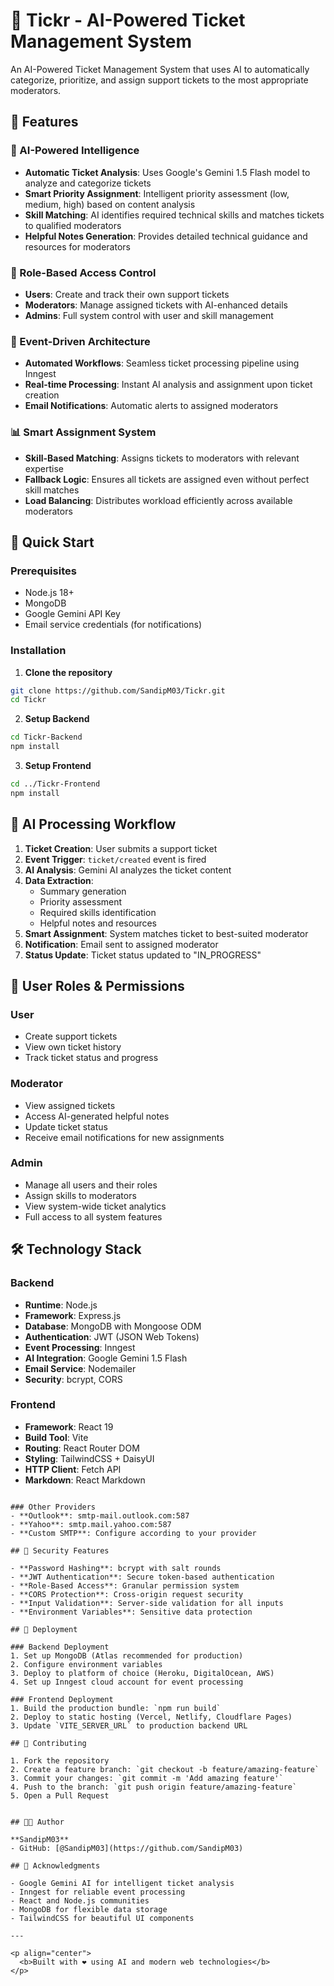 # 🎫 Tickr - AI-Powered Ticket Management System

An AI-Powered Ticket Management System that uses AI to automatically categorize, prioritize, and assign support tickets to the most appropriate moderators.



## 🌟 Features

### 🤖 AI-Powered Intelligence
- **Automatic Ticket Analysis**: Uses Google's Gemini 1.5 Flash model to analyze and categorize tickets
- **Smart Priority Assignment**: Intelligent priority assessment (low, medium, high) based on content analysis
- **Skill Matching**: AI identifies required technical skills and matches tickets to qualified moderators
- **Helpful Notes Generation**: Provides detailed technical guidance and resources for moderators

### 👥 Role-Based Access Control
- **Users**: Create and track their own support tickets
- **Moderators**: Manage assigned tickets with AI-enhanced details
- **Admins**: Full system control with user and skill management

### 🔄 Event-Driven Architecture
- **Automated Workflows**: Seamless ticket processing pipeline using Inngest
- **Real-time Processing**: Instant AI analysis and assignment upon ticket creation
- **Email Notifications**: Automatic alerts to assigned moderators

### 📊 Smart Assignment System
- **Skill-Based Matching**: Assigns tickets to moderators with relevant expertise
- **Fallback Logic**: Ensures all tickets are assigned even without perfect skill matches
- **Load Balancing**: Distributes workload efficiently across available moderators

## 🚀 Quick Start

### Prerequisites
- Node.js 18+
- MongoDB
- Google Gemini API Key
- Email service credentials (for notifications)

### Installation

1. **Clone the repository**
```bash
git clone https://github.com/SandipM03/Tickr.git
cd Tickr
```

2. **Setup Backend**
```bash
cd Tickr-Backend
npm install
```

3. **Setup Frontend**
```bash
cd ../Tickr-Frontend
npm install
```



## 🤖 AI Processing Workflow

1. **Ticket Creation**: User submits a support ticket
2. **Event Trigger**: `ticket/created` event is fired
3. **AI Analysis**: Gemini AI analyzes the ticket content
4. **Data Extraction**:
   - Summary generation
   - Priority assessment
   - Required skills identification
   - Helpful notes and resources
5. **Smart Assignment**: System matches ticket to best-suited moderator
6. **Notification**: Email sent to assigned moderator
7. **Status Update**: Ticket status updated to "IN_PROGRESS"

## 👤 User Roles & Permissions

### User
- Create support tickets
- View own ticket history
- Track ticket status and progress

### Moderator
- View assigned tickets
- Access AI-generated helpful notes
- Update ticket status
- Receive email notifications for new assignments

### Admin
- Manage all users and their roles
- Assign skills to moderators
- View system-wide ticket analytics
- Full access to all system features

## 🛠️ Technology Stack

### Backend
- **Runtime**: Node.js
- **Framework**: Express.js
- **Database**: MongoDB with Mongoose ODM
- **Authentication**: JWT (JSON Web Tokens)
- **Event Processing**: Inngest
- **AI Integration**: Google Gemini 1.5 Flash
- **Email Service**: Nodemailer
- **Security**: bcrypt, CORS

### Frontend
- **Framework**: React 19
- **Build Tool**: Vite
- **Routing**: React Router DOM
- **Styling**: TailwindCSS + DaisyUI
- **HTTP Client**: Fetch API
- **Markdown**: React Markdown


```

### Other Providers
- **Outlook**: smtp-mail.outlook.com:587
- **Yahoo**: smtp.mail.yahoo.com:587
- **Custom SMTP**: Configure according to your provider

## 🔐 Security Features

- **Password Hashing**: bcrypt with salt rounds
- **JWT Authentication**: Secure token-based authentication
- **Role-Based Access**: Granular permission system
- **CORS Protection**: Cross-origin request security
- **Input Validation**: Server-side validation for all inputs
- **Environment Variables**: Sensitive data protection

## 🚀 Deployment

### Backend Deployment
1. Set up MongoDB (Atlas recommended for production)
2. Configure environment variables
3. Deploy to platform of choice (Heroku, DigitalOcean, AWS)
4. Set up Inngest cloud account for event processing

### Frontend Deployment
1. Build the production bundle: `npm run build`
2. Deploy to static hosting (Vercel, Netlify, Cloudflare Pages)
3. Update `VITE_SERVER_URL` to production backend URL

## 🤝 Contributing

1. Fork the repository
2. Create a feature branch: `git checkout -b feature/amazing-feature`
3. Commit your changes: `git commit -m 'Add amazing feature'`
4. Push to the branch: `git push origin feature/amazing-feature`
5. Open a Pull Request


## 👨‍💻 Author

**SandipM03**
- GitHub: [@SandipM03](https://github.com/SandipM03)

## 🙏 Acknowledgments

- Google Gemini AI for intelligent ticket analysis
- Inngest for reliable event processing
- React and Node.js communities
- MongoDB for flexible data storage
- TailwindCSS for beautiful UI components

---

<p align="center">
  <b>Built with ❤️ using AI and modern web technologies</b>
</p>
